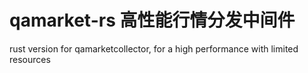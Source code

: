 # qamarket-rs 高性能行情分发中间件
rust version for qamarketcollector, for a high performance with limited resources


